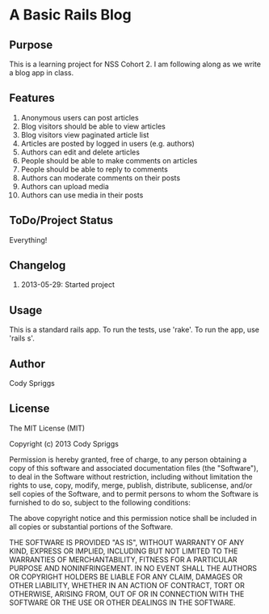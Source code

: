 # A Basic Rails Blog

## Purpose
This is a learning project for NSS Cohort 2. I am following along as we write a blog app in class.

## Features
1. Anonymous users can post articles
2. Blog visitors should be able to view articles
3. Blog visitors view paginated article list
3. Articles are posted by logged in users (e.g. authors)
3. Authors can edit and delete articles
3. People should be able to make comments on articles
3. People should be able to reply to comments
3. Authors can moderate comments on their posts
8. Authors can upload media
9. Authors can use media in their posts

## ToDo/Project Status
Everything!

## Changelog
1. 2013-05-29: Started project

## Usage
This is a standard rails app. To run the tests, use 'rake'. To run the app, use 'rails s'.

## Author
Cody Spriggs

## License
The MIT License (MIT)

Copyright (c) 2013 Cody Spriggs

Permission is hereby granted, free of charge, to any person obtaining a copy
of this software and associated documentation files (the "Software"), to deal
in the Software without restriction, including without limitation the rights
to use, copy, modify, merge, publish, distribute, sublicense, and/or sell
copies of the Software, and to permit persons to whom the Software is
furnished to do so, subject to the following conditions:

The above copyright notice and this permission notice shall be included in
all copies or substantial portions of the Software.

THE SOFTWARE IS PROVIDED "AS IS", WITHOUT WARRANTY OF ANY KIND, EXPRESS OR
IMPLIED, INCLUDING BUT NOT LIMITED TO THE WARRANTIES OF MERCHANTABILITY,
FITNESS FOR A PARTICULAR PURPOSE AND NONINFRINGEMENT. IN NO EVENT SHALL THE
AUTHORS OR COPYRIGHT HOLDERS BE LIABLE FOR ANY CLAIM, DAMAGES OR OTHER
LIABILITY, WHETHER IN AN ACTION OF CONTRACT, TORT OR OTHERWISE, ARISING FROM,
OUT OF OR IN CONNECTION WITH THE SOFTWARE OR THE USE OR OTHER DEALINGS IN
THE SOFTWARE.

